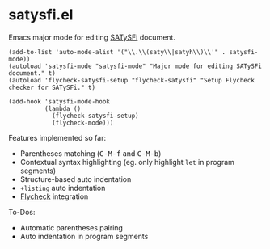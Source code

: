 # satysfi.el
Emacs major mode for editing [SATySFi](https://github.com/gfngfn/SATySFi) document.

```elisp
(add-to-list 'auto-mode-alist '("\\.\\(saty\\|satyh\\)\\'" . satysfi-mode))
(autoload 'satysfi-mode "satysfi-mode" "Major mode for editing SATySFi document." t)
(autoload 'flycheck-satysfi-setup "flycheck-satysfi" "Setup Flycheck checker for SATySFi." t)

(add-hook 'satysfi-mode-hook
          (lambda ()
            (flycheck-satysfi-setup)
            (flycheck-mode)))
```

Features implemented so far:
- Parentheses matching (<kbd>C-M-f</kbd> and <kbd>C-M-b</kbd>)
- Contextual syntax highlighting (eg. only highlight `let` in program segments)
- Structure-based auto indentation
- `+listing` auto indentation
- [Flycheck](https://github.com/flycheck/flycheck) integration

To-Dos:
- Automatic parentheses pairing
- Auto indentation in program segments
